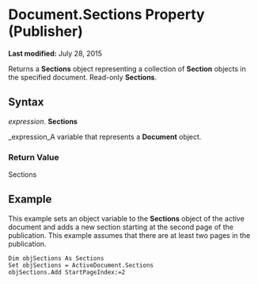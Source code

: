 
# Document.Sections Property (Publisher)

 **Last modified:** July 28, 2015

Returns a  **Sections** object representing a collection of **Section** objects in the specified document. Read-only **Sections**.

## Syntax

 _expression_. **Sections**

 _expression_A variable that represents a  **Document** object.


### Return Value

Sections


## Example

This example sets an object variable to the  **Sections** object of the active document and adds a new section starting at the second page of the publication. This example assumes that there are at least two pages in the publication.


```
Dim objSections As Sections 
Set objSections = ActiveDocument.Sections 
objSections.Add StartPageIndex:=2 

```

